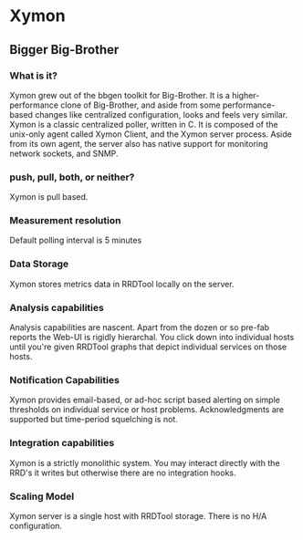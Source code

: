 # Xymon

## Bigger Big-Brother

### What is it? 
Xymon grew out of the bbgen toolkit for Big-Brother. It is a higher-performance
clone of Big-Brother, and aside from some performance-based changes like
centralized configuration, looks and feels very similar.  Xymon is a classic
centralized poller, written in C. It is composed of the unix-only agent called
Xymon Client, and the Xymon server process. Aside from its own agent, the
server also has native support for monitoring network sockets, and SNMP.

### push, pull, both, or neither?
Xymon is pull based.

### Measurement resolution 
Default polling interval is 5 minutes

### Data Storage 
Xymon stores metrics data in RRDTool locally on the server.

### Analysis capabilities
Analysis capabilities are nascent. Apart from the dozen or so pre-fab reports
the Web-UI is rigidly hierarchal. You click down into individual hosts until
you're given RRDTool graphs that depict individual services on those hosts.

### Notification Capabilities
Xymon provides email-based, or ad-hoc script based alerting on simple
thresholds on individual service or host problems. Acknowledgments are
supported but time-period squelching is not.

### Integration capabilities
Xymon is a strictly monolithic system. You may interact directly with the RRD's
it writes but otherwise there are no integration hooks.

### Scaling Model
Xymon server is a single host with RRDTool storage. There is no H/A
configuration. 
